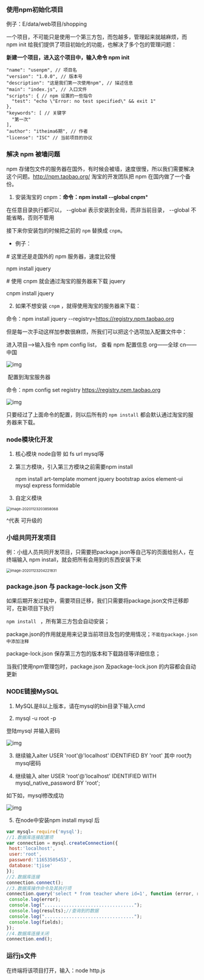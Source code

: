 ### 使用npm初始化项目

例子：E/data/web项目/shopping

一个项目，不可能只是使用一个第三方包，而包越多，管理起来就越麻烦，而 npm init 给我们提供了项目初始化的功能，也解决了多个包的管理问题：

**新建一个项目，进入这个项目中，输入命令 npm init**

```
"name": "usenpm", // 项目名
"version": "1.0.0", // 版本号
"description": "这是我们第一次使用npm", // 描述信息
"main": "index.js", // 入口文件
"scripts": { // npm 设置的一些指令
  "test": "echo \"Error: no test specified\" && exit 1"
},
"keywords": [ // 关键字
  "第一次"
],
"author": "itheima6期", // 作者
"license": "ISC" // 当前项目的协议
```

### 解决 npm 被墙问题

npm 存储包文件的服务器在国外，有时候会被墙，速度很慢，所以我们需要解决这个问题。http://npm.taobao.org/ 淘宝的开发团队把 npm 在国内做了一个备份。

1. 安装淘宝的 cnpm：**命令：npm install --global cnpm***

在任意目录执行都可以， --global 表示安装到全局，而非当前目录， --global 不能省略，否则不管用

接下来你安装包的时候把之前的 `npm` 替换成 `cnpm`。

* 例子：

\# 这里还是走国外的 npm 服务器，速度比较慢

npm install jquery

\# 使用 cnpm 就会通过淘宝的服务器来下载 jquery

cnpm install jquery

2. 如果不想安装 `cnpm` ，就得使用淘宝的服务器来下载：

命令：npm install jquery --registry=https://registry.npm.taobao.org 

但是每一次手动这样加参数很麻烦，所我们可以把这个选项加入配置文件中：

进入项目——>输入指令 npm config list， 查看 npm 配置信息  org——全球   cn——中国

![img](file:///C:\Users\ZHUWAN~1\AppData\Local\Temp\ksohtml14712\wps1.jpg) 

​    配置到淘宝服务器

命令：npm config set registry https://registry.npm.taobao.org

![img](file:///C:\Users\ZHUWAN~1\AppData\Local\Temp\ksohtml14712\wps2.jpg)

 

只要经过了上面命令的配置，则以后所有的 `npm install` 都会默认通过淘宝的服务器来下载。

### node模块化开发

1. 核心模块 node自带 如 fs url mysql等

2. 第三方模块，引入第三方模块之前需要npm install  

   npm install art-template moment jquery bootstrap axios element-ui mysql express formidable

3. 自定义模块 

<img src="C:\Users\zhuwanning\AppData\Roaming\Typora\typora-user-images\image-20201123203858068.png" alt="image-20201123203858068" style="zoom:67%;" />

^代表 可升级的

### 小组共同开发项目

例：小组人员共同开发项目，只需要把package.json等自己写的页面给别人，在终端输入 npm install，就会把所有会用到的东西安装下来

<img src="C:\Users\zhuwanning\AppData\Roaming\Typora\typora-user-images\image-20201123204221831.png" alt="image-20201123204221831" style="zoom:67%;" />

### package.json 与 package-lock.json 文件

如果后期开发过程中，需要项目迁移，我们只需要将package.json文件迁移即可，在新项目下执行

`npm install ` ，所有第三方包会自动安装；

package.json的作用就是用来记录当前项目及包的使用情况；`不能在package.json中添加注释`

package-lock.json 保存第三方包的版本和下载路径等详细信息；

当我们使用npm管理包时，package.json 及package-lock.json 的内容都会自动更新

### NODE链接MySQL

1. MySQL是8以上版本，请在mysql的bin目录下输入cmd

2. mysql -u root -p

登陆mysql 并输入密码

![img](file:///C:\Users\ZHUWAN~1\AppData\Local\Temp\ksohtml14712\wps3.jpg) 

3. 继续输入alter USER 'root'@'localhost' IDENTIFIED BY 'root' 其中 root为mysql密码

4. 继续输入 alter USER 'root'@'localhost' IDENTIFIED WITH mysql_native_password BY 'root';

如下如，mysql修改成功

![img](file:///C:\Users\ZHUWAN~1\AppData\Local\Temp\ksohtml14712\wps4.jpg) 

5. 在node中安装npm install mysql 后

```js
var mysql= require('mysql');
//1.数据库连接配置项
var connection = mysql.createConnection({
 host:'localhost',
 user:'root',
 password:'11653505453',
 database:'tjise'
});
//2.数据库连接
connection.connect();
//3.数据库操作命令及其执行项
connection.query('select * from teacher where id=1', function (error, results, fields) {
 console.log(error);
 console.log(".................................");
 console.log(results);//查询到的数据
 console.log(".................................");
 console.log(fields);
});
//4.数据库连接关闭
connection.end();
```

### 运行js文件

在终端将该项目打开，输入：node http.js

